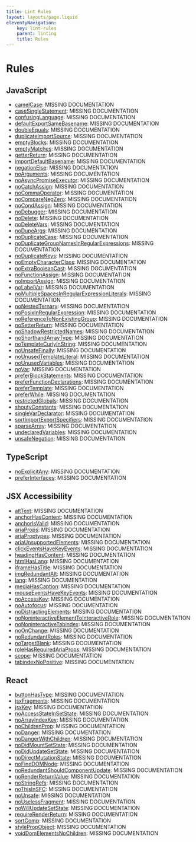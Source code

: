 ```yaml
---
title: Lint Rules
layout: layouts/page.liquid
eleventyNavigation:
	key: lint-rules
	parent: linting
	title: Rules
---
```


# Rules

<!-- EVERYTHING BELOW IS AUTOGENERATED. SEE SCRIPTS FOLDER FOR UPDATE SCRIPTS hash(9f32faf8757f7fd7c60d6bf41ac4d36c9e373578) -->

## JavaScript
- [camelCase](/docs/lint/rules/js/camelCase): MISSING DOCUMENTATION
- [caseSingleStatement](/docs/lint/rules/js/caseSingleStatement): MISSING DOCUMENTATION
- [confusingLanguage](/docs/lint/rules/js/confusingLanguage): MISSING DOCUMENTATION
- [defaultExportSameBasename](/docs/lint/rules/js/defaultExportSameBasename): MISSING DOCUMENTATION
- [doubleEquals](/docs/lint/rules/js/doubleEquals): MISSING DOCUMENTATION
- [duplicateImportSource](/docs/lint/rules/js/duplicateImportSource): MISSING DOCUMENTATION
- [emptyBlocks](/docs/lint/rules/js/emptyBlocks): MISSING DOCUMENTATION
- [emptyMatches](/docs/lint/rules/js/emptyMatches): MISSING DOCUMENTATION
- [getterReturn](/docs/lint/rules/js/getterReturn): MISSING DOCUMENTATION
- [importDefaultBasename](/docs/lint/rules/js/importDefaultBasename): MISSING DOCUMENTATION
- [negationElse](/docs/lint/rules/js/negationElse): MISSING DOCUMENTATION
- [noArguments](/docs/lint/rules/js/noArguments): MISSING DOCUMENTATION
- [noAsyncPromiseExecutor](/docs/lint/rules/js/noAsyncPromiseExecutor): MISSING DOCUMENTATION
- [noCatchAssign](/docs/lint/rules/js/noCatchAssign): MISSING DOCUMENTATION
- [noCommaOperator](/docs/lint/rules/js/noCommaOperator): MISSING DOCUMENTATION
- [noCompareNegZero](/docs/lint/rules/js/noCompareNegZero): MISSING DOCUMENTATION
- [noCondAssign](/docs/lint/rules/js/noCondAssign): MISSING DOCUMENTATION
- [noDebugger](/docs/lint/rules/js/noDebugger): MISSING DOCUMENTATION
- [noDelete](/docs/lint/rules/js/noDelete): MISSING DOCUMENTATION
- [noDeleteVars](/docs/lint/rules/js/noDeleteVars): MISSING DOCUMENTATION
- [noDupeArgs](/docs/lint/rules/js/noDupeArgs): MISSING DOCUMENTATION
- [noDuplicateCase](/docs/lint/rules/js/noDuplicateCase): MISSING DOCUMENTATION
- [noDuplicateGroupNamesInRegularExpressions](/docs/lint/rules/js/noDuplicateGroupNamesInRegularExpressions): MISSING DOCUMENTATION
- [noDuplicateKeys](/docs/lint/rules/js/noDuplicateKeys): MISSING DOCUMENTATION
- [noEmptyCharacterClass](/docs/lint/rules/js/noEmptyCharacterClass): MISSING DOCUMENTATION
- [noExtraBooleanCast](/docs/lint/rules/js/noExtraBooleanCast): MISSING DOCUMENTATION
- [noFunctionAssign](/docs/lint/rules/js/noFunctionAssign): MISSING DOCUMENTATION
- [noImportAssign](/docs/lint/rules/js/noImportAssign): MISSING DOCUMENTATION
- [noLabelVar](/docs/lint/rules/js/noLabelVar): MISSING DOCUMENTATION
- [noMultipleSpacesInRegularExpressionLiterals](/docs/lint/rules/js/noMultipleSpacesInRegularExpressionLiterals): MISSING DOCUMENTATION
- [noNestedTernary](/docs/lint/rules/js/noNestedTernary): MISSING DOCUMENTATION
- [noPosixInRegularExpression](/docs/lint/rules/js/noPosixInRegularExpression): MISSING DOCUMENTATION
- [noReferenceToNonExistingGroup](/docs/lint/rules/js/noReferenceToNonExistingGroup): MISSING DOCUMENTATION
- [noSetterReturn](/docs/lint/rules/js/noSetterReturn): MISSING DOCUMENTATION
- [noShadowRestrictedNames](/docs/lint/rules/js/noShadowRestrictedNames): MISSING DOCUMENTATION
- [noShorthandArrayType](/docs/lint/rules/js/noShorthandArrayType): MISSING DOCUMENTATION
- [noTemplateCurlyInString](/docs/lint/rules/js/noTemplateCurlyInString): MISSING DOCUMENTATION
- [noUnsafeFinally](/docs/lint/rules/js/noUnsafeFinally): MISSING DOCUMENTATION
- [noUnusedTemplateLiteral](/docs/lint/rules/js/noUnusedTemplateLiteral): MISSING DOCUMENTATION
- [noUnusedVariables](/docs/lint/rules/js/noUnusedVariables): MISSING DOCUMENTATION
- [noVar](/docs/lint/rules/js/noVar): MISSING DOCUMENTATION
- [preferBlockStatements](/docs/lint/rules/js/preferBlockStatements): MISSING DOCUMENTATION
- [preferFunctionDeclarations](/docs/lint/rules/js/preferFunctionDeclarations): MISSING DOCUMENTATION
- [preferTemplate](/docs/lint/rules/js/preferTemplate): MISSING DOCUMENTATION
- [preferWhile](/docs/lint/rules/js/preferWhile): MISSING DOCUMENTATION
- [restrictedGlobals](/docs/lint/rules/js/restrictedGlobals): MISSING DOCUMENTATION
- [shoutyConstants](/docs/lint/rules/js/shoutyConstants): MISSING DOCUMENTATION
- [singleVarDeclarator](/docs/lint/rules/js/singleVarDeclarator): MISSING DOCUMENTATION
- [sortImportExportSpecifiers](/docs/lint/rules/js/sortImportExportSpecifiers): MISSING DOCUMENTATION
- [sparseArray](/docs/lint/rules/js/sparseArray): MISSING DOCUMENTATION
- [undeclaredVariables](/docs/lint/rules/js/undeclaredVariables): MISSING DOCUMENTATION
- [unsafeNegation](/docs/lint/rules/js/unsafeNegation): MISSING DOCUMENTATION
## TypeScript
- [noExplicitAny](/docs/lint/rules/ts/noExplicitAny): MISSING DOCUMENTATION
- [preferInterfaces](/docs/lint/rules/ts/preferInterfaces): MISSING DOCUMENTATION
## JSX Accessibility
- [altText](/docs/lint/rules/jsx-a11y/altText): MISSING DOCUMENTATION
- [anchorHasContent](/docs/lint/rules/jsx-a11y/anchorHasContent): MISSING DOCUMENTATION
- [anchorIsValid](/docs/lint/rules/jsx-a11y/anchorIsValid): MISSING DOCUMENTATION
- [ariaProps](/docs/lint/rules/jsx-a11y/ariaProps): MISSING DOCUMENTATION
- [ariaProptypes](/docs/lint/rules/jsx-a11y/ariaProptypes): MISSING DOCUMENTATION
- [ariaUnsupportedElements](/docs/lint/rules/jsx-a11y/ariaUnsupportedElements): MISSING DOCUMENTATION
- [clickEventsHaveKeyEvents](/docs/lint/rules/jsx-a11y/clickEventsHaveKeyEvents): MISSING DOCUMENTATION
- [headingHasContent](/docs/lint/rules/jsx-a11y/headingHasContent): MISSING DOCUMENTATION
- [htmlHasLang](/docs/lint/rules/jsx-a11y/htmlHasLang): MISSING DOCUMENTATION
- [iframeHasTitle](/docs/lint/rules/jsx-a11y/iframeHasTitle): MISSING DOCUMENTATION
- [imgRedundantAlt](/docs/lint/rules/jsx-a11y/imgRedundantAlt): MISSING DOCUMENTATION
- [lang](/docs/lint/rules/jsx-a11y/lang): MISSING DOCUMENTATION
- [mediaHasCaption](/docs/lint/rules/jsx-a11y/mediaHasCaption): MISSING DOCUMENTATION
- [mouseEventsHaveKeyEvents](/docs/lint/rules/jsx-a11y/mouseEventsHaveKeyEvents): MISSING DOCUMENTATION
- [noAccessKey](/docs/lint/rules/jsx-a11y/noAccessKey): MISSING DOCUMENTATION
- [noAutofocus](/docs/lint/rules/jsx-a11y/noAutofocus): MISSING DOCUMENTATION
- [noDistractingElements](/docs/lint/rules/jsx-a11y/noDistractingElements): MISSING DOCUMENTATION
- [noNoninteractiveElementToInteractiveRole](/docs/lint/rules/jsx-a11y/noNoninteractiveElementToInteractiveRole): MISSING DOCUMENTATION
- [noNoninteractiveTabindex](/docs/lint/rules/jsx-a11y/noNoninteractiveTabindex): MISSING DOCUMENTATION
- [noOnChange](/docs/lint/rules/jsx-a11y/noOnChange): MISSING DOCUMENTATION
- [noRedundantRoles](/docs/lint/rules/jsx-a11y/noRedundantRoles): MISSING DOCUMENTATION
- [noTargetBlank](/docs/lint/rules/jsx-a11y/noTargetBlank): MISSING DOCUMENTATION
- [roleHasRequiredAriaProps](/docs/lint/rules/jsx-a11y/roleHasRequiredAriaProps): MISSING DOCUMENTATION
- [scope](/docs/lint/rules/jsx-a11y/scope): MISSING DOCUMENTATION
- [tabindexNoPositive](/docs/lint/rules/jsx-a11y/tabindexNoPositive): MISSING DOCUMENTATION
## React
- [buttonHasType](/docs/lint/rules/react/buttonHasType): MISSING DOCUMENTATION
- [jsxFragments](/docs/lint/rules/react/jsxFragments): MISSING DOCUMENTATION
- [jsxKey](/docs/lint/rules/react/jsxKey): MISSING DOCUMENTATION
- [noAccessStateInSetState](/docs/lint/rules/react/noAccessStateInSetState): MISSING DOCUMENTATION
- [noArrayIndexKey](/docs/lint/rules/react/noArrayIndexKey): MISSING DOCUMENTATION
- [noChildrenProp](/docs/lint/rules/react/noChildrenProp): MISSING DOCUMENTATION
- [noDanger](/docs/lint/rules/react/noDanger): MISSING DOCUMENTATION
- [noDangerWithChildren](/docs/lint/rules/react/noDangerWithChildren): MISSING DOCUMENTATION
- [noDidMountSetState](/docs/lint/rules/react/noDidMountSetState): MISSING DOCUMENTATION
- [noDidUpdateSetState](/docs/lint/rules/react/noDidUpdateSetState): MISSING DOCUMENTATION
- [noDirectMutationState](/docs/lint/rules/react/noDirectMutationState): MISSING DOCUMENTATION
- [noFindDOMNode](/docs/lint/rules/react/noFindDOMNode): MISSING DOCUMENTATION
- [noRedundantShouldComponentUpdate](/docs/lint/rules/react/noRedundantShouldComponentUpdate): MISSING DOCUMENTATION
- [noRenderReturnValue](/docs/lint/rules/react/noRenderReturnValue): MISSING DOCUMENTATION
- [noStringRefs](/docs/lint/rules/react/noStringRefs): MISSING DOCUMENTATION
- [noThisInSFC](/docs/lint/rules/react/noThisInSFC): MISSING DOCUMENTATION
- [noUnsafe](/docs/lint/rules/react/noUnsafe): MISSING DOCUMENTATION
- [noUselessFragment](/docs/lint/rules/react/noUselessFragment): MISSING DOCUMENTATION
- [noWillUpdateSetState](/docs/lint/rules/react/noWillUpdateSetState): MISSING DOCUMENTATION
- [requireRenderReturn](/docs/lint/rules/react/requireRenderReturn): MISSING DOCUMENTATION
- [sortComp](/docs/lint/rules/react/sortComp): MISSING DOCUMENTATION
- [stylePropObject](/docs/lint/rules/react/stylePropObject): MISSING DOCUMENTATION
- [voidDomElementsNoChildren](/docs/lint/rules/react/voidDomElementsNoChildren): MISSING DOCUMENTATION
